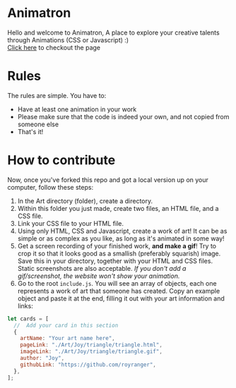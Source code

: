 # Animatron

Hello and welcome to Animatron, A place to explore your creative talents through Animations (CSS or Javascript) :)\
<a href="https://adnan-s-husain.github.io/Animatron/" >Click here<a/> to checkout the page

# Rules

The rules are simple. You have to:

- Have at least one animation in your work
- Please make sure that the code is indeed your own, and not copied from someone else
- That's it!

# How to contribute

Now, once you've forked this repo and got a local version up on your computer, follow these steps:

1. In the Art directory (folder), create a directory.
2. Within this folder you just made, create two files, an HTML file, and a CSS file.
3. Link your CSS file to your HTML file.
4. Using only HTML, CSS and Javascript, create a work of art! It can be as simple or as complex as you like, as long as it's animated in some way!
5. Get a screen recording of your finished work, **and make a gif**! Try to crop it so that it looks good as a smallish (preferably squarish) image. Save this in your directory, together with your HTML and CSS files. Static screenshots are also acceptable.
   _If you don't add a gif/screenshot, the website won't show your animation._
6. Go to the root `include.js`. You will see an array of objects, each one represents a work of art that someone has created. Copy an example object and paste it at the end, filling it out with your art information and links:

```js
let cards = [
  //  Add your card in this section
  {
    artName: "Your art name here",
    pageLink: "./Art/Joy/triangle/triangle.html",
    imageLink: "./Art/Joy/triangle/triangle.gif",
    author: "Joy",
    githubLink: "https://github.com/royranger",
  },
];
```
